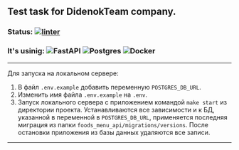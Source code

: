 ## Test task for DidenokTeam company.
### Status: [![linter](https://github.com/Morozov33/password_manager_api/actions/workflows/linter.yml/badge.svg)](https://github.com/Morozov33/password_manager_api/actions/workflows/linter.yml)
### It's usinig: ![FastAPI](https://img.shields.io/badge/FastAPI-005571?style=for-the-badge&logo=fastapi)  ![Postgres](https://img.shields.io/badge/postgres-%23316192.svg?style=for-the-badge&logo=postgresql&logoColor=white) ![Docker](https://img.shields.io/badge/docker-%230db7ed.svg?style=for-the-badge&logo=docker&logoColor=white)
----
Для запуска на локальном сервере:
1. В файл `.env.example` добавить переменную `POSTGRES_DB_URL`.
2. Изменить имя файла `.env.example` на `.env`.
3. Запуск локального сервера с приложением командой `make start` из директории проекта. Устанавливаются все зависимости и к БД, указанной в переменной в `POSTGRES_DB_URL`, применяется последняя миграция из папки `foods_menu_api/migrations/versions`. После остановки приложения из базы данных удаляются все записи.
----
